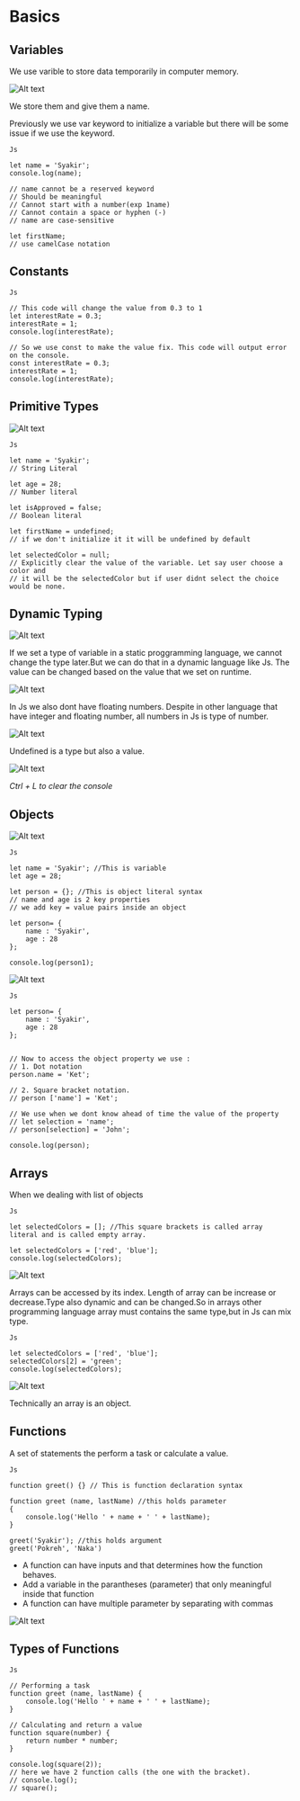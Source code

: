 # Basics

## Variables

We use varible to store data temporarily in computer memory.

![Alt text](../Images/image.png)

We store them and give them a name.

Previously we use var keyword to initialize a variable but there will be some issue if we use the keyword.

```
Js

let name = 'Syakir';
console.log(name);

// name cannot be a reserved keyword
// Should be meaningful
// Cannot start with a number(exp 1name)
// Cannot contain a space or hyphen (-)
// name are case-sensitive

let firstName;
// use camelCase notation

```

## Constants

```
Js

// This code will change the value from 0.3 to 1
let interestRate = 0.3;
interestRate = 1;
console.log(interestRate);

// So we use const to make the value fix. This code will output error on the console.
const interestRate = 0.3;
interestRate = 1;
console.log(interestRate);

```

## Primitive Types

![Alt text](../Images/image-1.png)

```
Js

let name = 'Syakir';
// String Literal

let age = 28;
// Number literal

let isApproved = false;
// Boolean literal

let firstName = undefined;
// if we don't initialize it it will be undefined by default

let selectedColor = null;
// Explicitly clear the value of the variable. Let say user choose a color and
// it will be the selectedColor but if user didnt select the choice would be none.

```

## Dynamic Typing

![Alt text](../Images/image-2.png)

If we set a type of variable in a static proggramming language, we cannot change the type later.But we can do that in a dynamic language like Js. The value can be changed based on the value that we set on runtime.

![Alt text](../Images/image-4.png)

In Js we also dont have floating numbers. Despite in other language that have integer and floating number, all numbers in Js is type of number.

![Alt text](../Images/image-5.png)

Undefined is a type but also a value.

![Alt text](../Images/image-3.png)

_Ctrl + L to clear the console_

## Objects

![Alt text](../Images/image-6.png)

```
Js

let name = 'Syakir'; //This is variable
let age = 28;

let person = {}; //This is object literal syntax
// name and age is 2 key properties
// we add key = value pairs inside an object

let person= {
    name : 'Syakir',
    age : 28
};

console.log(person1);

```

![Alt text](../Images/image-7.png)

```
Js

let person= {
    name : 'Syakir',
    age : 28
};


// Now to access the object property we use :
// 1. Dot notation
person.name = 'Ket';

// 2. Square bracket notation.
// person ['name'] = 'Ket';

// We use when we dont know ahead of time the value of the property
// let selection = 'name';
// person[selection] = 'John';

console.log(person);
```

## Arrays

When we dealing with list of objects

```
Js

let selectedColors = []; //This square brackets is called array literal and is called empty array.

let selectedColors = ['red', 'blue'];
console.log(selectedColors);
```

![Alt text](../Images/image-8.png)

Arrays can be accessed by its index. Length of array can be increase or decrease.Type also dynamic and can be changed.So in arrays other programming language array must contains the same type,but in Js can mix type.

```
Js

let selectedColors = ['red', 'blue'];
selectedColors[2] = 'green';
console.log(selectedColors);
```

![Alt text](../Images/image-9.png)

Technically an array is an object.

## Functions

A set of statements the perform a task or calculate a value.

```
Js

function greet() {} // This is function declaration syntax

function greet (name, lastName) //this holds parameter
{
    console.log('Hello ' + name + ' ' + lastName);
}

greet('Syakir'); //this holds argument
greet('Pokreh', 'Naka')
```

- A function can have inputs and that determines how the function behaves.
- Add a variable in the parantheses (parameter) that only meaningful inside that function
- A function can have multiple parameter by separating with commas

![Alt text](../Images/image-10.png)

## Types of Functions

```
Js

// Performing a task
function greet (name, lastName) {
    console.log('Hello ' + name + ' ' + lastName);
}

// Calculating and return a value
function square(number) {
    return number * number;
}

console.log(square(2));
// here we have 2 function calls (the one with the bracket).
// console.log();
// square();

```
